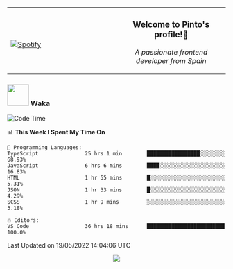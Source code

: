 <table width="100%" align="center"> 
  <tr>
  <td width="50%">
      
&nbsp; <br> [![Spotify](https://novatorem-zeta-rust.vercel.app/api/spotify)](https://open.spotify.com/user/novatorem-zeta-rust)

  </td>
  <td width="50%">
    <h3 align="center">Welcome to Pinto's profile!👋</h3>
    <p align="center"><em>A passionate frontend developer from Spain</em></p>
  </td>
  </table>

### <img src="https://media.giphy.com/media/VgCDAzcKvsR6OM0uWg/giphy.gif" width="50"> Waka

  <!--START_SECTION:waka-->
![Code Time](http://img.shields.io/badge/Code%20Time-391%20hrs%206%20mins-blue)

📊 **This Week I Spent My Time On** 

```text
💬 Programming Languages: 
TypeScript               25 hrs 1 min        █████████████████░░░░░░░░   68.93% 
JavaScript               6 hrs 6 mins        ████░░░░░░░░░░░░░░░░░░░░░   16.83% 
HTML                     1 hr 55 mins        █░░░░░░░░░░░░░░░░░░░░░░░░   5.31% 
JSON                     1 hr 33 mins        █░░░░░░░░░░░░░░░░░░░░░░░░   4.29% 
SCSS                     1 hr 9 mins         ░░░░░░░░░░░░░░░░░░░░░░░░░   3.18%

🔥 Editors: 
VS Code                  36 hrs 18 mins      █████████████████████████   100.0%

```


 Last Updated on 19/05/2022 14:04:06 UTC
<!--END_SECTION:waka-->

<div align="center">
<img src="https://github-readme-stats-gilt-tau.vercel.app/api/top-langs/?username=pinto-hub&layout=compact&theme=dracula" />
</div>
